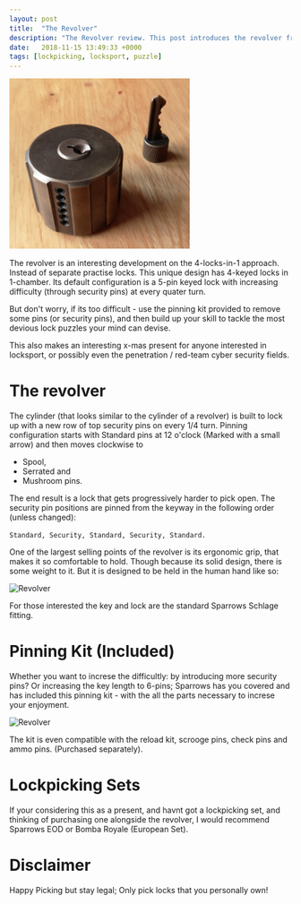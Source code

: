 ```yaml
---
layout: post
title:  "The Revolver"
description: "The Revolver review. This post introduces the revolver from Sparrows Locksmiths, a four-in-one challenge for those that enjoy puzzles and locksport (though you will need a decent set of picks)."
date:   2018-11-15 13:49:33 +0000
tags: [lockpicking, locksport, puzzle]
---
```

![Revolver](/assets/revolver.png)

The revolver is an interesting development on the 4-locks-in-1 approach. Instead of separate practise
locks. This unique design has 4-keyed locks in 1-chamber.  Its default configuration is a 5-pin keyed lock 
with increasing difficulty (through security pins) at every quater turn.  

But don't worry, if its too difficult - use the pinning kit provided to remove some pins (or security pins),
and then build up your skill to tackle the most devious lock puzzles your mind can devise.

This also makes an interesting x-mas present for anyone interested in locksport, or possibly even the
penetration / red-team cyber security fields.

# The revolver
The cylinder (that looks similar to the cylinder of a revolver) is built to lock up with a
new row of top security pins on every 1/4 turn. Pinning configuration starts with Standard
pins at 12 o'clock (Marked with a small arrow) and then moves clockwise to
 * Spool,
 * Serrated and 
 * Mushroom pins.

The end result is a lock that gets progressively harder to pick open.  The security pin
positions are pinned from the keyway in the following order (unless changed):

``` Standard, Security, Standard, Security, Standard. ```

One of the largest selling points of the revolver is its ergonomic grip, that makes it so
comfortable to hold. Though because its solid design, there is some weight to it.  But it
is designed to be held in the human hand like so:

![Revolver](/assets/rev_ergo_grip.png)

For those interested the key and lock are the standard Sparrows Schlage fitting.

# Pinning Kit (Included)
Whether you want to increse the difficultly: by introducing more security pins? Or
increasing the key length to 6-pins; Sparrows has you covered and has included this
pinning kit - with the all the parts necessary to increse your enjoyment.

![Revolver](/assets/rev_pinning_kit.png)

The kit is even compatible with the reload kit, scrooge pins, check pins and ammo pins. (Purchased separately).

# Lockpicking Sets
If your considering this as a present, and havnt got a lockpicking set, and thinking of purchasing 
one alongside the revolver, I would recommend Sparrows EOD or Bomba Royale (European Set).

# Disclaimer
Happy Picking but stay legal; Only pick locks that you personally own!

